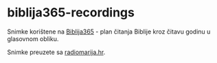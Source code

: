 # biblija365-recordings
Snimke korištene na [Biblija365](https://ivanvnucec.github.io/biblija365/) - plan čitanja Biblije kroz čitavu godinu u glasovnom obliku.

Snimke preuzete sa [radiomarija.hr](https://www.radiomarija.hr).
